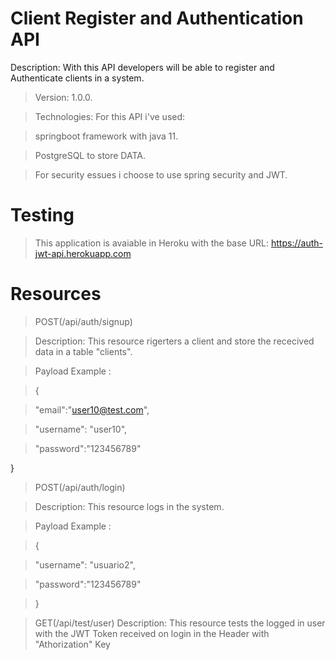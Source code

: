 # Client Register and Authentication API
Description: With this API developers will be able to register and Authenticate clients in a system.
>Version: 1.0.0.

>Technologies: For this API i've used: 

>springboot framework with java 11.

>PostgreSQL to store DATA. 

>For security essues i choose to use spring security and JWT.

# Testing
>This application is avaiable in Heroku with the base URL: https://auth-jwt-api.herokuapp.com

# Resources
> POST(/api/auth/signup)

>Description: This resource rigerters a client and store the rececived data in a table "clients".

> Payload Example :

> {

>	"email":"user10@test.com",

>	"username": "user10",

>	"password":"123456789"

}

> POST(/api/auth/login)

>Description: This resource logs in the system.

> Payload Example :

> {

>	"username": "usuario2",

>	"password":"123456789"

>}


> GET(/api/test/user)
>Description: This resource tests the logged in user with the JWT Token received on login in the Header with "Athorization" Key

